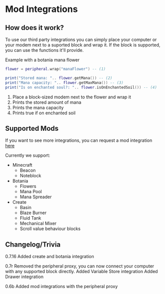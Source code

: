# Mod Integrations

## How does it work?

To use our third party integrations you can simply place your computer or your modem next to a suported block and wrap it.
If the block is supported, you can use the functions it'll provide.

Example with a botania mana flower
```lua linenums="1" title="integration.lua"
flower = peripheral.wrap("manaFlower") -- (1)

print("Stored mana: ".. flower.getMana()) -- (2)
print("Mana capacity: ".. flower.getMaxMana()) -- (3)
print("Is on enchanted soul?: ".. flower.isOnEnchantedSoil()) -- (4)
```

1.  Place a block-sized modem next to the flower and wrap it
2.  Prints the stored amount of mana
3.  Prints the mana capacity
4.  Prints true if on enchanted soil

## Supported Mods
If you want to see more integrations, you can request a mod integration [here](https://github.com/Seniorendi/AdvancedPeripherals/issues)

Currently we support:

* Minecraft
    - Beacon
    - Noteblock
* Botania
    - Flowers
    - Mana Pool
    - Mana Spreader
* Create
    - Basin
    - Blaze Burner
    - Fluid Tank
    - Mechanical Mixer
    - Scroll value behaviour blocks

## Changelog/Trivia

0.7.16
Added create and botania integration

0.7r
Removed the peripheral proxy, you can now connect your computer with any supported block directly.
Added Variable Store integration
Added Drawer integration

0.6b
Added mod integrations with the peripheral proxy
